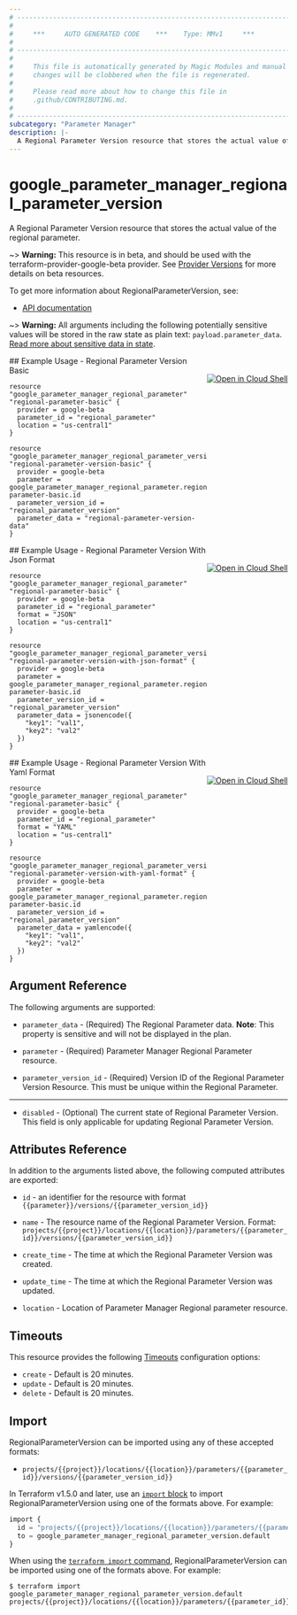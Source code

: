 ```yaml
---
# ----------------------------------------------------------------------------
#
#     ***     AUTO GENERATED CODE    ***    Type: MMv1     ***
#
# ----------------------------------------------------------------------------
#
#     This file is automatically generated by Magic Modules and manual
#     changes will be clobbered when the file is regenerated.
#
#     Please read more about how to change this file in
#     .github/CONTRIBUTING.md.
#
# ----------------------------------------------------------------------------
subcategory: "Parameter Manager"
description: |-
  A Regional Parameter Version resource that stores the actual value of the regional parameter.
---
```


# google_parameter_manager_regional_parameter_version

A Regional Parameter Version resource that stores the actual value of the regional parameter.

~> **Warning:** This resource is in beta, and should be used with the terraform-provider-google-beta provider.
See [Provider Versions](https://terraform.io/docs/providers/google/guides/provider_versions.html) for more details on beta resources.

To get more information about RegionalParameterVersion, see:

* [API documentation](https://cloud.google.com/secret-manager/parameter-manager/docs/reference/rest/v1/projects.locations.parameters.versions)

~> **Warning:** All arguments including the following potentially sensitive
values will be stored in the raw state as plain text: `payload.parameter_data`.
[Read more about sensitive data in state](https://www.terraform.io/language/state/sensitive-data).

<div class = "oics-button" style="float: right; margin: 0 0 -15px">
  <a href="https://console.cloud.google.com/cloudshell/open?cloudshell_git_repo=https%3A%2F%2Fgithub.com%2Fterraform-google-modules%2Fdocs-examples.git&cloudshell_image=gcr.io%2Fcloudshell-images%2Fcloudshell%3Alatest&cloudshell_print=.%2Fmotd&cloudshell_tutorial=.%2Ftutorial.md&cloudshell_working_dir=regional_parameter_version_basic&open_in_editor=main.tf" target="_blank">
    <img alt="Open in Cloud Shell" src="//gstatic.com/cloudssh/images/open-btn.svg" style="max-height: 44px; margin: 32px auto; max-width: 100%;">
  </a>
</div>
## Example Usage - Regional Parameter Version Basic


```hcl
resource "google_parameter_manager_regional_parameter" "regional-parameter-basic" {
  provider = google-beta
  parameter_id = "regional_parameter"
  location = "us-central1"
}

resource "google_parameter_manager_regional_parameter_version" "regional-parameter-version-basic" {
  provider = google-beta
  parameter = google_parameter_manager_regional_parameter.regional-parameter-basic.id
  parameter_version_id = "regional_parameter_version"
  parameter_data = "regional-parameter-version-data"
}
```
<div class = "oics-button" style="float: right; margin: 0 0 -15px">
  <a href="https://console.cloud.google.com/cloudshell/open?cloudshell_git_repo=https%3A%2F%2Fgithub.com%2Fterraform-google-modules%2Fdocs-examples.git&cloudshell_image=gcr.io%2Fcloudshell-images%2Fcloudshell%3Alatest&cloudshell_print=.%2Fmotd&cloudshell_tutorial=.%2Ftutorial.md&cloudshell_working_dir=regional_parameter_version_with_json_format&open_in_editor=main.tf" target="_blank">
    <img alt="Open in Cloud Shell" src="//gstatic.com/cloudssh/images/open-btn.svg" style="max-height: 44px; margin: 32px auto; max-width: 100%;">
  </a>
</div>
## Example Usage - Regional Parameter Version With Json Format


```hcl
resource "google_parameter_manager_regional_parameter" "regional-parameter-basic" {
  provider = google-beta
  parameter_id = "regional_parameter"
  format = "JSON"
  location = "us-central1"
}

resource "google_parameter_manager_regional_parameter_version" "regional-parameter-version-with-json-format" {
  provider = google-beta
  parameter = google_parameter_manager_regional_parameter.regional-parameter-basic.id
  parameter_version_id = "regional_parameter_version"
  parameter_data = jsonencode({
    "key1": "val1",
    "key2": "val2"
  })
}
```
<div class = "oics-button" style="float: right; margin: 0 0 -15px">
  <a href="https://console.cloud.google.com/cloudshell/open?cloudshell_git_repo=https%3A%2F%2Fgithub.com%2Fterraform-google-modules%2Fdocs-examples.git&cloudshell_image=gcr.io%2Fcloudshell-images%2Fcloudshell%3Alatest&cloudshell_print=.%2Fmotd&cloudshell_tutorial=.%2Ftutorial.md&cloudshell_working_dir=regional_parameter_version_with_yaml_format&open_in_editor=main.tf" target="_blank">
    <img alt="Open in Cloud Shell" src="//gstatic.com/cloudssh/images/open-btn.svg" style="max-height: 44px; margin: 32px auto; max-width: 100%;">
  </a>
</div>
## Example Usage - Regional Parameter Version With Yaml Format


```hcl
resource "google_parameter_manager_regional_parameter" "regional-parameter-basic" {
  provider = google-beta
  parameter_id = "regional_parameter"
  format = "YAML"
  location = "us-central1"
}

resource "google_parameter_manager_regional_parameter_version" "regional-parameter-version-with-yaml-format" {
  provider = google-beta
  parameter = google_parameter_manager_regional_parameter.regional-parameter-basic.id
  parameter_version_id = "regional_parameter_version"
  parameter_data = yamlencode({
    "key1": "val1",
    "key2": "val2"
  })
}
```

## Argument Reference

The following arguments are supported:


* `parameter_data` -
  (Required)
  The Regional Parameter data.
  **Note**: This property is sensitive and will not be displayed in the plan.

* `parameter` -
  (Required)
  Parameter Manager Regional Parameter resource.

* `parameter_version_id` -
  (Required)
  Version ID of the Regional Parameter Version Resource. This must be unique within the Regional Parameter.


- - -


* `disabled` -
  (Optional)
  The current state of Regional Parameter Version. This field is only applicable for updating Regional Parameter Version.


## Attributes Reference

In addition to the arguments listed above, the following computed attributes are exported:

* `id` - an identifier for the resource with format `{{parameter}}/versions/{{parameter_version_id}}`

* `name` -
  The resource name of the Regional Parameter Version. Format:
  `projects/{{project}}/locations/{{location}}/parameters/{{parameter_id}}/versions/{{parameter_version_id}}`

* `create_time` -
  The time at which the Regional Parameter Version was created.

* `update_time` -
  The time at which the Regional Parameter Version was updated.

* `location` -
  Location of Parameter Manager Regional parameter resource.


## Timeouts

This resource provides the following
[Timeouts](https://developer.hashicorp.com/terraform/plugin/sdkv2/resources/retries-and-customizable-timeouts) configuration options:

- `create` - Default is 20 minutes.
- `update` - Default is 20 minutes.
- `delete` - Default is 20 minutes.

## Import


RegionalParameterVersion can be imported using any of these accepted formats:

* `projects/{{project}}/locations/{{location}}/parameters/{{parameter_id}}/versions/{{parameter_version_id}}`


In Terraform v1.5.0 and later, use an [`import` block](https://developer.hashicorp.com/terraform/language/import) to import RegionalParameterVersion using one of the formats above. For example:

```tf
import {
  id = "projects/{{project}}/locations/{{location}}/parameters/{{parameter_id}}/versions/{{parameter_version_id}}"
  to = google_parameter_manager_regional_parameter_version.default
}
```

When using the [`terraform import` command](https://developer.hashicorp.com/terraform/cli/commands/import), RegionalParameterVersion can be imported using one of the formats above. For example:

```
$ terraform import google_parameter_manager_regional_parameter_version.default projects/{{project}}/locations/{{location}}/parameters/{{parameter_id}}/versions/{{parameter_version_id}}
```
